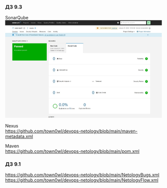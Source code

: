 ### ДЗ 9.3

SonarQube  
![alt text](https://github.com/town0wl/devops-netology/blob/main/sonarqube.jpg?raw=true)

Nexus  
https://github.com/town0wl/devops-netology/blob/main/maven-metadata.xml

Maven  
https://github.com/town0wl/devops-netology/blob/main/pom.xml

### ДЗ 9.1

https://github.com/town0wl/devops-netology/blob/main/NetologyBugs.xml  
https://github.com/town0wl/devops-netology/blob/main/NetologyFlow.xml  
